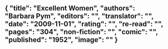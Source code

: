 {
 "title": "Excellent Women",
 "authors": "Barbara Pym",
 "editors": "",
 "translator": "",
 "date": "2009-11-01",
 "rating": "",
 "re-read": "",
 "pages": "304",
 "non-fiction": "",
 "comic": "",
 "published": "1952",
 "image": ""
}
---

